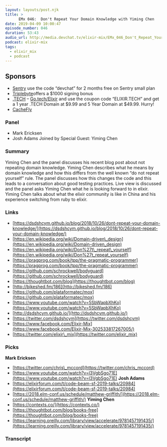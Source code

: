 ```yaml
---
layout: layouts/post.njk
title: >
      EMx 046:  Don't Repeat Your Domain Knowledge with Yiming Chen
date: 2019-04-09 10:00:47
episode_number: 046
duration: 53:43
audio_url: http://media.devchat.tv/elixir-mix/EMx_046_Don't_Repeat_Your_Domain_Knowledge_with_Yiming_Chen.mp3
podcast: elixir-mix
tags: 
  - elixir_mix
  - podcast
---
```


## **Sponsors**

- [Sentry](http://sentry.io/) use the code “devchat” for 2 months free on Sentry small plan
- [Triplebyte](https://triplebyte.com/elixir)offers a $1000 signing bonus
- [.TECH](https://get.tech/) – [Go.tech/Elixir](https://get.tech/?&coupon=ELIXIR.TECH&utm_source=Influencer&utm_medium=Podcast&utm_campaign=ElixirMix) and use the coupon code “ELIXIR.TECH” and get a 1 year .TECH Domain at $9.99 and 5 Year Domain at $49.99. Hurry!
- [CacheFly](https://www.cachefly.com/)

### **Panel**

- Mark Ericksen
- Josh Adams
Joined by Special Guest: Yiming Chen
### **Summary**
Yiming Chen and the panel discusses his recent blog post about not repeating domain knowledge. Yiming Chen describes what he means by domain knowledge and how this differs from the well known “do not repeat yourself” rule. The panel discusses how this changes the code and this leads to a conversation about good testing practices. Live view is discussed and the panel asks Yiming Chen what he is looking forward to in elixir. Yiming Chen talks about what the elixir community is like in China and his experience switching from ruby to elixir.
### **Links**

- [https://dsdshcym.github.io/blog/2018/10/26/dont-repeat-your-domain-knowledge/](https://dsdshcym.github.io/blog/2018/10/26/dont-repeat-your-domain-knowledge/)
- [https://en.wikipedia.org/wiki/Domain-driven\_design](https://en.wikipedia.org/wiki/Domain-driven_design)
- [https://en.wikipedia.org/wiki/Don%27t\_repeat\_yourself](https://en.wikipedia.org/wiki/Don%27t_repeat_yourself)
- [https://pragprog.com/book/tpp/the-pragmatic-programmer](https://pragprog.com/book/tpp/the-pragmatic-programmer)
- [https://github.com/schrockwell/bodyguard](https://github.com/schrockwell/bodyguard)
- [https://thoughtbot.com/blog](https://thoughtbot.com/blog)
- [http://bikeshed.fm/186](http://bikeshed.fm/186)
- [https://github.com/plataformatec/mox](https://github.com/plataformatec/mox)
- [https://www.youtube.com/watch?v=5SbWapbXhKo](https://www.youtube.com/watch?v=5SbWapbXhKo)
- [http://dsdshcym.github.io/](http://dsdshcym.github.io/)
- [https://twitter.com/dsdshcym](https://twitter.com/dsdshcym)
- [https://www.facebook.com/Elixir-Mix](https://www.facebook.com/Elixir-Mix-302533817267005/)
- [https://twitter.com/elixir\_mix](https://twitter.com/elixir_mix)

### **Picks**
 **Mark Ericksen**
- [https://twitter.com/chris\_mccord](https://twitter.com/chris_mccord)
- [https://www.youtube.com/watch?v=l3VgbSgo71E](https://www.youtube.com/watch?v=l3VgbSgo71E)
**Josh Adams**
- [https://elixirforum.com/t/code-beam-sf-2019-talks/20984](https://elixirforum.com/t/code-beam-sf-2019-talks/20984)
- [https://2018.elm-conf.us/schedule/matthew-griffith/](https://2018.elm-conf.us/schedule/matthew-griffith/)
**Yiming Chen**
- [https://contexts.co/](https://contexts.co/)
- [https://thoughtbot.com/blog/books-free](https://thoughtbot.com/blog/books-free)
- [https://learning.oreilly.com/library/view/accelerate/9781457191435/](https://learning.oreilly.com/library/view/accelerate/9781457191435/)


### Transcript


